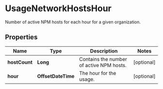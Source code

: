 

# UsageNetworkHostsHour

Number of active NPM hosts for each hour for a given organization.
## Properties

Name | Type | Description | Notes
------------ | ------------- | ------------- | -------------
**hostCount** | **Long** | Contains the number of active NPM hosts. |  [optional]
**hour** | **OffsetDateTime** | The hour for the usage. |  [optional]



